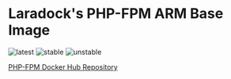 # Laradock's PHP-FPM ARM Base Image

![latest](https://github.com/Laraberries/php-fpm/workflows/Latest/badge.svg)
![stable](https://github.com/Laraberries/php-fpm/workflows/Stable/badge.svg)
![unstable](https://github.com/Laraberries/php-fpm/workflows/Unstable/badge.svg)

[PHP-FPM Docker Hub Repository](https://hub.docker.com/r/laraberries/php-fpm)
